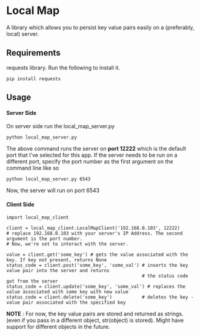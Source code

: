 # Local Map
A library which allows you to persist key value pairs easily on a (preferably, local) server.

## Requirements
requests library.
Run the following to install it.
```
pip install requests
```

## Usage
#### Server Side
On server side run the local_map_server.py
```
python local_map_server.py
```
The above command runs the server on **port 12222** which is the default port that I've selected for this app. If the server needs to be run on a different port, specify the port number as the first argument on the command line like so
```
python local_map_server.py 6543
```
Now, the server will run on port 6543

#### Client Side
```
import local_map_client

client = local_map_client.LocalMapClient('192.168.0.103', 12222)
# replace 192.168.0.103 with your server's IP Address. The second argument is the port number. 
# Now, we're set to interact with the server.

value = client.get('some_key') # gets the value associated with the key. If key not present, returns None
status_code = client.post('some_key', 'some_val') # inserts the key value pair into the server and returns 
                                                  # the status code got from the server
status_code = client.update('some_key', 'some_val') # replaces the value associated with some key with new value
status_code = client.delete('some_key')           # deletes the key - value pair associated with the specified key
```
**NOTE** : For now, the key value pairs are stored and returned as strings. (even if you pass in a different object, str(object) is stored). Might have support for different objects in the future.

